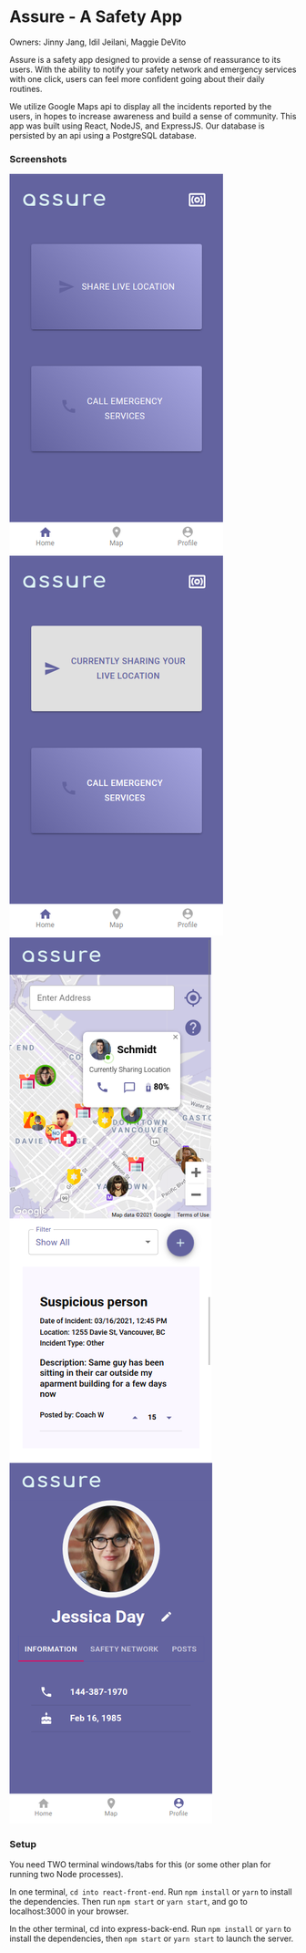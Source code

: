 # Assure - A Safety App
Owners: Jinny Jang, Idil Jeilani, Maggie DeVito 

Assure is a safety app designed to provide a sense of reassurance to its users. With the ability to notify your safety network and emergency services with one click, users can feel more confident going about their daily routines. 

We utilize Google Maps api to display all the incidents reported by the users, in hopes to increase awareness and build a sense of community. This app was built using React, NodeJS, and ExpressJS. Our database is persisted by an api using a PostgreSQL database.

### Screenshots

!['Homepage'](https://github.com/Idiljei/Assure-SafetyApp/blob/master/react-front-end/public/readme/home.png?raw=true)
!['SharingLocation'](https://github.com/Idiljei/Assure-SafetyApp/blob/master/react-front-end/public/readme/livesharing.png?raw=true)
!['Map'](https://github.com/Idiljei/Assure-SafetyApp/blob/master/react-front-end/public/readme/map.png?raw=true)
!['Profile'](https://github.com/Idiljei/Assure-SafetyApp/blob/master/react-front-end/public/readme/profile.png?raw=true)

### Setup

You need TWO terminal windows/tabs for this (or some other plan for running two Node processes).

In one terminal, `cd into react-front-end`. Run `npm install` or `yarn` to install the dependencies. Then run `npm start` or `yarn start`, and go to localhost:3000 in your browser.

In the other terminal, cd into express-back-end. Run `npm install` or `yarn` to install the dependencies, then `npm start` or `yarn start` to launch the server.
